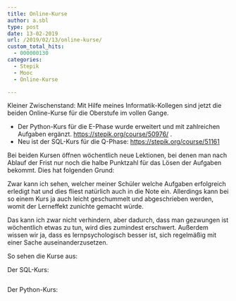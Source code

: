 ```yaml
---
title: Online-Kurse
author: a.sbl
type: post
date: 13-02-2019
url: /2019/02/13/online-kurse/
custom_total_hits:
  - 000000130
categories:
  - Stepik
  - Mooc
  - Online-Kurse

---
```

Kleiner Zwischenstand: Mit Hilfe meines Informatik-Kollegen sind jetzt die beiden Online-Kurse für die Oberstufe im vollen Gange.

  * Der Python-Kurs für die E-Phase wurde erweitert und mit zahlreichen Aufgaben ergänzt. https://stepik.org/course/50976/ . 
  * Neu ist der SQL-Kurs für die Q-Phase: https://stepik.org/course/51161 

Bei beiden Kursen öffnen wöchentlich neue Lektionen, bei denen man nach Ablauf der Frist nur noch die halbe Punktzahl für das Lösen der Aufgaben bekommt. Dies hat folgenden Grund: 

Zwar kann ich sehen, welcher meiner Schüler welche Aufgaben erfolgreich erledigt hat und dies fliest natürlich auch in die Note ein. Allerdings kann bei so einem Kurs ja auch leicht geschummelt und abgeschrieben werden, womit der Lerneffekt zunichte gemacht würde. 

Das kann ich zwar nicht verhindern, aber dadurch, dass man gezwungen ist wöchentlich etwas zu tun, wird dies zumindest erschwert. Außerdem wissen wir ja, dass es lernpsychologisch besser ist, sich regelmäßig mit einer Sache auseinanderzusetzen.

So sehen die Kurse aus:

Der SQL-Kurs:<figure class="wp-block-image">

<img src="https://it-teaching.de/wp/wp-content/uploads/2019/02/image-1.png" alt="" class="wp-image-380" srcset="https://it-teaching.de/wp/wp-content/uploads/2019/02/image-1.png 873w, https://it-teaching.de/wp/wp-content/uploads/2019/02/image-1-300x282.png 300w, https://it-teaching.de/wp/wp-content/uploads/2019/02/image-1-768x721.png 768w" sizes="(max-width: 873px) 100vw, 873px" /></figure> 

Der Python-Kurs:<figure class="wp-block-image">

<img src="https://it-teaching.de/wp/wp-content/uploads/2019/02/image-2.png" alt="" class="wp-image-381" srcset="https://it-teaching.de/wp/wp-content/uploads/2019/02/image-2.png 875w, https://it-teaching.de/wp/wp-content/uploads/2019/02/image-2-294x300.png 294w, https://it-teaching.de/wp/wp-content/uploads/2019/02/image-2-768x785.png 768w" sizes="(max-width: 875px) 100vw, 875px" /></figure>